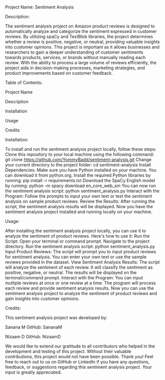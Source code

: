 Project Name: Sentiment Analysis

Description:

The sentiment analysis project on Amazon product reviews is designed to automatically analyze and categorize the sentiment expressed in customer reviews. By utilizing spaCy and TextBlob libraries, the project determines whether a review is positive, negative, or neutral, providing valuable insights into customer opinions. This project is important as it allows businesses and researchers to gain a deeper understanding of customer sentiments towards products, services, or brands without manually reading each review. With the ability to process a large volume of reviews efficiently, the project aids in decision-making processes, marketing strategies, and product improvements based on customer feedback.

Table of Contents:

Project Name

Description

Installation

Usage

Credits

Installation:

To install and run the sentiment analysis project locally, follow these steps:
Clone this repository to your local machine using the following command:
git clone https://github.com/YommyBadd/sentiment-analysis.git
Change your current directory to the project folder:
cd sentiment-analysis
Install Dependencies:
Make sure you have Python installed on your machine. You can download it from python.org.
Install the required Python libraries by running:
pip install -r requirements.txt
Download the SpaCy English model by running:
python -m spacy download en_core_web_sm
You can now run the sentiment analysis script:
python sentiment_analysis.py
Interact with the Program:
Follow the prompts to input your own text or test the sentiment analysis on sample product reviews.
Review the Results:
After running the script, the sentiment analysis results will be displayed.
Now you have the sentiment analysis project installed and running locally on your machine.

Usage:

After installing the sentiment analysis project locally, you can use it to analyze the sentiment of product reviews. Here's how to use it:
Run the Script:
Open your terminal or command prompt.
Navigate to the project directory.
Run the sentiment analysis script:
python sentiment_analysis.py
Input Product Reviews:
The script will prompt you to input product reviews for sentiment analysis.
You can enter your own text or use the sample reviews provided in the dataset.
View Sentiment Analysis Results:
The script will analyze the sentiment of each review.
It will classify the sentiment as positive, negative, or neutral.
The results will be displayed on the terminal/command prompt.
Interact with the Program:
You can input multiple reviews at once or one review at a time.
The program will process each review and provide sentiment analysis results.
Now you can use the sentiment analysis project to analyze the sentiment of product reviews and gain insights into customer opinions.

Credits:

This sentiment analysis project was developed by:

Sanana M
GitHub: SananaM

Nizaam D
GitHub: NizaamD

We would like to extend our gratitude to all contributors who helped in the development and testing of this project. Without their valuable contributions, this project would not have been possible. Thank you!
Feel free to reach out to us on GitHub or LinkedIn if you have any questions, feedback, or suggestions regarding this sentiment analysis project. Your input is greatly appreciated.
